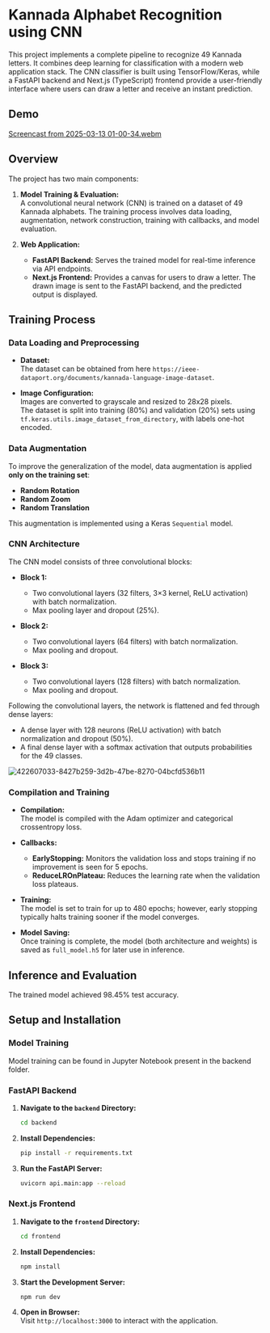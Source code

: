 # Kannada Alphabet Recognition using CNN

This project implements a complete pipeline to recognize 49 Kannada letters. It combines deep learning for classification with a modern web application stack. The CNN classifier is built using TensorFlow/Keras, while a FastAPI backend and Next.js (TypeScript) frontend provide a user-friendly interface where users can draw a letter and receive an instant prediction.

## Demo


[Screencast from 2025-03-13 01-00-34.webm](https://github.com/user-attachments/assets/2ac763ac-1f91-41d5-849c-864a2a288d87)

## Overview

The project has two main components:

1. **Model Training & Evaluation:**  
   A convolutional neural network (CNN) is trained on a dataset of 49 Kannada alphabets. The training process involves data loading, augmentation, network construction, training with callbacks, and model evaluation.

2. **Web Application:**  
   - **FastAPI Backend:** Serves the trained model for real-time inference via API endpoints.
   - **Next.js Frontend:** Provides a canvas for users to draw a letter. The drawn image is sent to the FastAPI backend, and the predicted output is displayed.

## Training Process

### Data Loading and Preprocessing

- **Dataset:**  
  The dataset can be obtained from here `https://ieee-dataport.org/documents/kannada-language-image-dataset`.

- **Image Configuration:**  
  Images are converted to grayscale and resized to 28x28 pixels.  
  The dataset is split into training (80%) and validation (20%) sets using `tf.keras.utils.image_dataset_from_directory`, with labels one-hot encoded.

### Data Augmentation

To improve the generalization of the model, data augmentation is applied **only on the training set**:
- **Random Rotation**
- **Random Zoom**
- **Random Translation**

This augmentation is implemented using a Keras `Sequential` model.

### CNN Architecture

The CNN model consists of three convolutional blocks:

- **Block 1:**
  - Two convolutional layers (32 filters, 3×3 kernel, ReLU activation) with batch normalization.
  - Max pooling layer and dropout (25%).

- **Block 2:**
  - Two convolutional layers (64 filters) with batch normalization.
  - Max pooling and dropout.

- **Block 3:**
  - Two convolutional layers (128 filters) with batch normalization.
  - Max pooling and dropout.

Following the convolutional layers, the network is flattened and fed through dense layers:
- A dense layer with 128 neurons (ReLU activation) with batch normalization and dropout (50%).
- A final dense layer with a softmax activation that outputs probabilities for the 49 classes.

![422607033-8427b259-3d2b-47be-8270-04bcfd536b11](https://github.com/user-attachments/assets/90dbe440-ed3c-45f4-9b24-a2387f6cd678)


### Compilation and Training

- **Compilation:**  
  The model is compiled with the Adam optimizer and categorical crossentropy loss.

- **Callbacks:**  
  - **EarlyStopping:** Monitors the validation loss and stops training if no improvement is seen for 5 epochs.
  - **ReduceLROnPlateau:** Reduces the learning rate when the validation loss plateaus.
  
- **Training:**  
  The model is set to train for up to 480 epochs; however, early stopping typically halts training sooner if the model converges.

- **Model Saving:**  
  Once training is complete, the model (both architecture and weights) is saved as `full_model.h5` for later use in inference.

## Inference and Evaluation

The trained model achieved 98.45% test accuracy.

## Setup and Installation

### Model Training

Model training can be found in Jupyter Notebook present in the backend folder.

### FastAPI Backend

1. **Navigate to the `backend` Directory:**

   ```bash
   cd backend
   ```

2. **Install Dependencies:**

   ```bash
   pip install -r requirements.txt
   ```

3. **Run the FastAPI Server:**

   ```bash
   uvicorn api.main:app --reload
   ```

### Next.js Frontend

1. **Navigate to the `frontend` Directory:**

   ```bash
   cd frontend
   ```

2. **Install Dependencies:**

   ```bash
   npm install
   ```

3. **Start the Development Server:**

   ```bash
   npm run dev
   ```

4. **Open in Browser:**  
   Visit `http://localhost:3000` to interact with the application.


